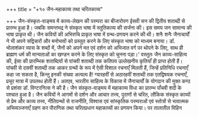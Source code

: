 +++
title = "+१० जैन-महाकाव्य तथा चरितकाव्य"

+++
जैन-संस्कृत-वाङ्मय में काव्य-लेखन की परम्परा का बीजारोपण ईसवी सन की द्वितीय शताब्दी से प्रारम्भ हुआ है। जबकि समन्तभद्र ने संस्कृत भाषा में स्तुतिकाव्य की सर्जना की। इस समय जन सामान्य की भाषा प्राकृत थी। जैन कवियों की अभिरुचि प्राकृत भाषा में ग्रन्थ-प्रणयन करने की थी। शनैः शनैः जैनाचार्यों ने भी अपने सद्विचारों और मनोभावों को प्रस्तुत करने के लिए संस्कृत भाषा को माध्यम बनाया। डॉ. भोलाशंकर व्यास के शब्दों में, जैनों को अपने मत एवं दर्शन को अभिजात वर्ग पर थोपने के लिए, साथ ही ब्राह्मण धर्म की मान्यताओं का खण्डन करने के लिए संस्कृत को चुनना पड़ा।' वस्तुतः जैन काव्य-साहित्य की, ईसा की प्रारम्भिक शताब्दियों से पांचवी शताब्दी तक कतिपय उल्लेखनीय कृतियाँ ही प्राप्त होती हैं। पांचवी से दसवीं शताब्दी तक आकर ग्रन्थों के रूप में ऐसी विशाल रचनाएँ मिलती हैं, जिन्हें प्रतिनिधि रचनाएँ कहा जा सकता है, किन्तु इनकी संख्या अत्यल्प है! ग्यारहवीं से अठारहवीं शताब्दी तक एतद्विषयक रचनाएँ, प्रचुर मात्रा में उपलब्ध होती हैं। अतएव, भारतीय साहित्य के विकास में जैनाचार्यों के योगदान की मुक्त कण्ठ से प्रशंसा डॉ. विण्टरनित्स ने की है।
जैन संस्कृत-वाङ्मय में महाकाव्य विधा का प्रारम्भ पाँचवी शदी के पश्चात हुआ है। जैन कवियों ने आगमों से दर्शन और आचार तत्त्व, पुराणों से चरित, लौकिक संस्कृत काव्यों से प्रेम और काव्य तत्त्व, नीतिग्रन्थों से राजनीति, विश्वास एवं सांस्कृतिक परम्पराओं एवं स्तोत्रों से भावात्मक अभिव्यञ्जनाएँ ग्रहण कर पौराणिक तथा चरितप्रधान महाकाव्यों का प्रणयन किया। पर तालातील विहिन